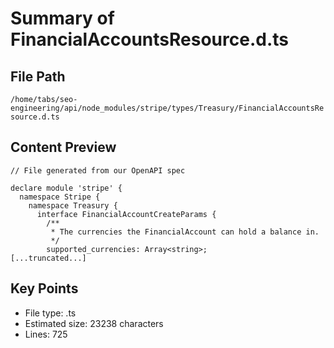 # Summary of FinancialAccountsResource.d.ts
  
## File Path
`/home/tabs/seo-engineering/api/node_modules/stripe/types/Treasury/FinancialAccountsResource.d.ts`

## Content Preview
```
// File generated from our OpenAPI spec

declare module 'stripe' {
  namespace Stripe {
    namespace Treasury {
      interface FinancialAccountCreateParams {
        /**
         * The currencies the FinancialAccount can hold a balance in.
         */
        supported_currencies: Array<string>;
[...truncated...]
```

## Key Points
- File type: .ts
- Estimated size: 23238 characters
- Lines: 725
